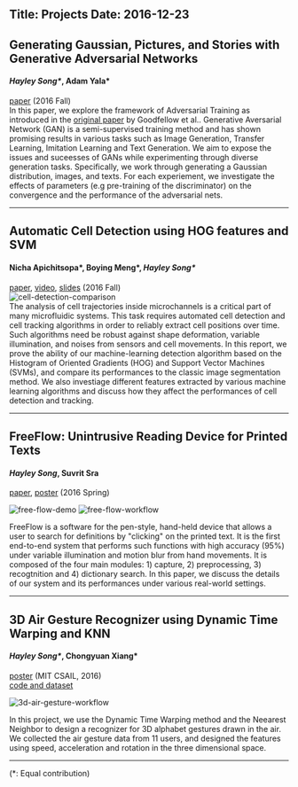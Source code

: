 Title: Projects
Date: 2016-12-23
---
## Generating Gaussian, Pictures, and Stories with Generative Adversarial Networks 
#### *Hayley Song\**, Adam Yala\*
[paper]({filename}../pdfs/generating-gaussians-pictures.pdf) (2016 Fall)     
In this paper, we explore the framework of Adversarial Training as introduced in the [original paper](https://papers.nips.cc/paper/5423-generative-adversarial-nets.pdf) by Goodfellow et al.. Generative Aversarial Network (GAN) is a semi-supervised training method and has shown promising results in various tasks such as Image Generation, Transfer Learning, Imitation Learning and Text Generation.  We aim to expose the issues and suceesses of GANs while experimenting through diverse generation tasks.  Specifically, we work through generating a Gaussian distribution, images, and texts.  For each experiement, we investigate the effects of parameters (e.g  pre-training of the discriminator) on the convergence and the performance of the adversarial nets.

---
## Automatic Cell Detection using HOG features and SVM
#### Nicha Apichitsopa\*, Boying Meng\*, *Hayley Song\**
[paper]({filename}../pdfs/6_869_Final__cell_detection.pdf), [video](#), [slides]({filename}../pdfs/6.869-cell-detection-ppt.pdf) (2016 Fall)    
![cell-detection-comparison]({filename}../images/cell_detection/cell-detection-comparison.png)      
The analysis of cell trajectories inside microchannels is a critical part of many microfluidic systems. This task requires automated cell detection and cell tracking algorithms in order to reliably extract cell positions over time.  Such algorithms need be robust against shape deformation, variable illumination, and noises from sensors and cell movements. In this report, we prove the ability of our machine-learning detection algorithm based on the Histogram of Oriented Gradients (HOG) and Support Vector Machines (SVMs), and compare its performances to the classic image segmentation method. We also investiage different features extracted by various machine learning algorithms and discuss how they affect the performances of cell detection and tracking.  

---
## FreeFlow: Unintrusive Reading Device for Printed Texts
#### *Hayley Song*, Suvrit Sra
[paper]({filename}../pdfs/free-flow-hjsong.pdf), [poster]({filename}../images/free-flow/free-flow-hjsong-poster.png)  (2016 Spring)

![free-flow-demo]({filename}../images/free-flow/free-flow-demo.png)
![free-flow-workflow]({filename}../images/free-flow/free-flow-workflow.png)  

FreeFlow is a software for the pen-style, hand-held device that allows a user to search for definitions by "clicking" on the printed text. It is the first end-to-end system that performs such functions with high accuracy (95%) under variable illumination and motion blur from hand movements. It is composed of the four main modules: 1) capture, 2) preprocessing, 3) recogtnition and 4) dictionary search. In this paper, we discuss the details of our system and its performances under various real-world settings. 

---
## 3D Air Gesture Recognizer using Dynamic Time Warping and KNN
#### *Hayley Song\**, Chongyuan Xiang\*
[poster]({filename}../pdfs/3d-air-gestures-ppt.pdf) (MIT CSAIL, 2016)   
[code and dataset](https://github.com/xiangcy/AirGestureClassifier)  

![3d-air-gesture-workflow]({filename}../images/3d-air-gesture/3d-air-gesture-workflow.png)

In this project, we use the Dynamic Time Warping method and the Neearest Neighbor to design a recognizer for 3D alphabet gestures drawn in the air.  We collected the air gesture data from 11 users, and designed the features using speed, acceleration and rotation in the three dimensional space.

---
(\*: Equal contribution)


















 
